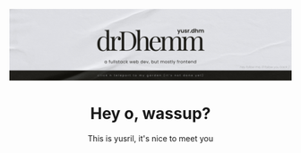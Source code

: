 [![Header](assets/Banner.png "Teleport to garden")](https://drdhemmporto.web.app/)

<h1 align="center">Hey o, wassup?</h1>
<p align="center">This is yusril, it's nice to meet you</p>

<!--
**DrDhemm/DrDhemm** is a ✨ _special_ ✨ repository because its `README.md` (this file) appears on your GitHub profile.

Here are some ideas to get you started:

- 🔭 I’m currently working on ...
- 🌱 I’m currently learning ...
- 👯 I’m looking to collaborate on ...
- 🤔 I’m looking for help with ...
- 💬 Ask me about ...
- 📫 How to reach me: ...
- 😄 Pronouns: ...
- ⚡ Fun fact: ...
-->
